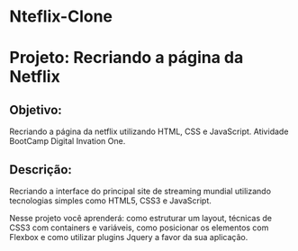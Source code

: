 # Nteflix-Clone

# **Projeto: Recriando a página da Netflix**



## Objetivo:

Recriando a página da netflix utilizando HTML, CSS e JavaScript. Atividade BootCamp Digital Invation One.



## Descrição: 

Recriando a interface do principal site de streaming mundial utilizando tecnologias simples como HTML5, CSS3 e JavaScript. 

 Nesse projeto você aprenderá: como estruturar um layout, técnicas de CSS3 com containers e variáveis,  como posicionar os elementos com Flexbox e como utilizar plugins Jquery a favor da sua aplicação.





